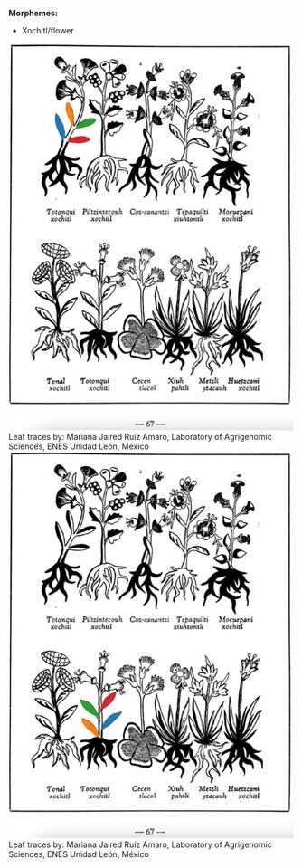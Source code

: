 
**Morphemes:**

- Xochitl/flower

![M_ID186_p067_01_Totonqui_xochitl.png](assets/M_ID186_p067_01_Totonqui_xochitl.png)  
Leaf traces by: Mariana Jaired Ruíz Amaro, Laboratory of Agrigenomic Sciences, ENES Unidad León, México  
![M_ID186_p067_07_Totonqui_xochitl.png](assets/M_ID186_p067_07_Totonqui_xochitl.png)  
Leaf traces by: Mariana Jaired Ruíz Amaro, Laboratory of Agrigenomic Sciences, ENES Unidad León, México  

